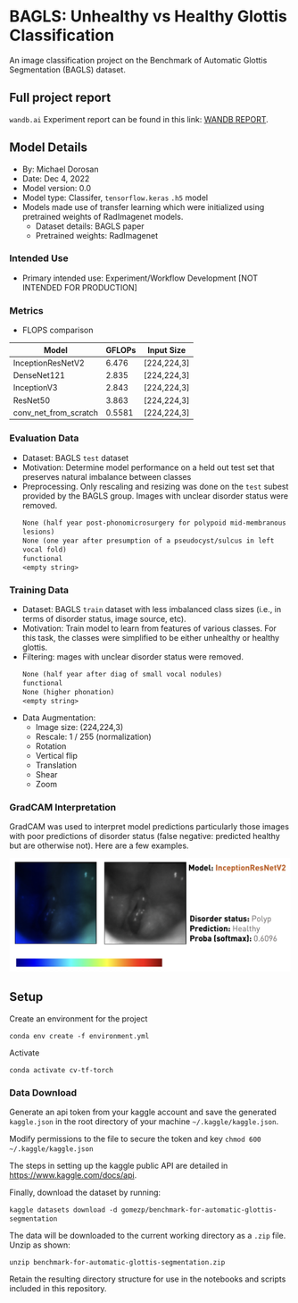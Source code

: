 # BAGLS: Unhealthy vs Healthy Glottis Classification
An image classification project on the Benchmark of Automatic Glottis Segmentation (BAGLS) dataset.


## Full project report

`wandb.ai` Experiment report can be found in this link: [WANDB REPORT](https://wandb.ai/miked/bagls-sh-project/reports/Unhealthy-Glottis-Classification-BAGLS-dataset---VmlldzozMDgxNTkw?accessToken=rdn2slmxv3qjxomt8834r97yi0u00asw7d3aa3d2rnzw834whbawq12maihhz8ef).


## Model Details
- By: Michael Dorosan
- Date: Dec 4, 2022
- Model version: 0.0
- Model type: Classifer, `tensorflow.keras` `.h5` model
- Models made use of transfer learning which were initialized using pretrained weights of RadImagenet models.
    - Dataset details: BAGLS paper
    - Pretrained weights: RadImagenet

### Intended Use
- Primary intended use: Experiment/Workflow Development [NOT INTENDED FOR PRODUCTION]


### Metrics

- FLOPS comparison

| Model                 | GFLOPs | Input Size  |
|-----------------------|--------|-------------|
| InceptionResNetV2     | 6.476  | [224,224,3] |
| DenseNet121           | 2.835  | [224,224,3] |
| InceptionV3           | 2.843  | [224,224,3] |
| ResNet50              | 3.863  | [224,224,3] |
| conv_net_from_scratch | 0.5581 | [224,224,3] |


### Evaluation Data
- Dataset: BAGLS `test` dataset
- Motivation: Determine model performance on a held out test set that preserves natural imbalance between classes
- Preprocessing. Only rescaling and resizing was done on the `test` subest provided by the BAGLS group. Images with unclear disorder status were removed.
    ```
    None (half year post-phonomicrosurgery for polypoid mid-membranous lesions)
    None (one year after presumption of a pseudocyst/sulcus in left vocal fold)
    functional
    <empty string>

    ```

### Training Data

- Dataset: BAGLS `train` dataset with less imbalanced class sizes (i.e., in terms of disorder status, image source, etc). 
- Motivation: Train model to learn from features of various classes. For this task, the classes were simplified to be either unhealthy or healthy glottis.
- Filtering: mages with unclear disorder status were removed.
    ```
    None (half year after diag of small vocal nodules)
    functional
    None (higher phonation)
    <empty string>

    ```
- Data Augmentation:
    - Image size: (224,224,3)
    - Rescale: 1 / 255 (normalization)
    - Rotation
    - Vertical flip
    - Translation
    - Shear
    - Zoom


### GradCAM Interpretation

GradCAM was used to interpret model predictions particularly those images with poor predictions of disorder status (false negative: predicted healthy but are otherwise not). Here are a few examples.

![sample prediction](sample-prediction.png)



## Setup
Create an environment for the project
```
conda env create -f environment.yml
```

Activate
```
conda activate cv-tf-torch
```

### Data Download

Generate an api token from your kaggle account and save the generated `kaggle.json` in the root directory of your machine `~/.kaggle/kaggle.json`.

Modify permissions to the file to secure the token and key `chmod 600 ~/.kaggle/kaggle.json`

The steps in setting up the kaggle public API are detailed in https://www.kaggle.com/docs/api.


Finally, download the dataset by running:

```
kaggle datasets download -d gomezp/benchmark-for-automatic-glottis-segmentation
```

The data will be downloaded to the current working directory as a `.zip` file. Unzip as shown:

```
unzip benchmark-for-automatic-glottis-segmentation.zip
```

Retain the resulting directory structure for use in the notebooks and scripts included in this repository.